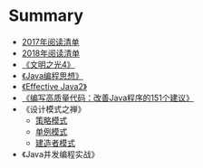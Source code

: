 # Summary

* [2017年阅读清单](README.md)
* [2018年阅读清单](2018nian-yue-du-qing-dan.md)
* [《文明之光4》](Books/Civilization-Light.md)
* [《Java编程思想》](Books/Thinking-In-Java.md)
* [《Effective Java2》](Books/Effective-Java-Second-Edition.md)
* [《编写高质量代码：改善Java程序的151个建议》](Books/Improvement-Code-Java-151.md)
* 《设计模式之禅》
  * [策略模式](Books/Design-Pattern/Strategy-Pattern.md)
  * [单例模式](Books/Design-Pattern/Singleton-Pattern.md)
  * [建造者模式](Books/Design-Pattern/Builder-Pattern.md)
* 《Java并发编程实战》


